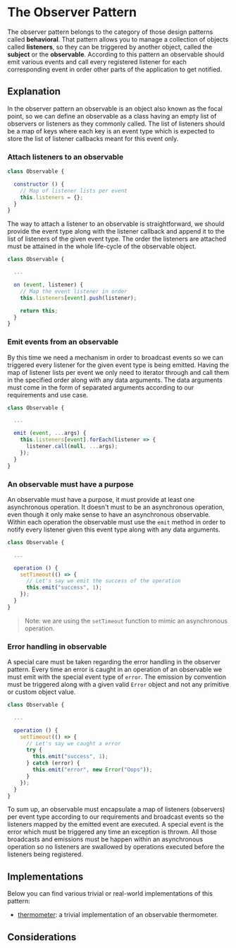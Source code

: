# The Observer Pattern #

The observer pattern belongs to the category of those design patterns called **behavioral**. That pattern allows you to manage a collection of objects called **listeners**, so they can be triggered by another object, called the **subject** or the **observable**. According to this pattern an observable should emit various events and call every registered listener for each corresponding event in order other parts of the application to get notified.

## Explanation ##

In the observer pattern an observable is an object also known as the focal point, so we can define an observable as a class having an empty list of observers or listeners as they commonly called. The list of listeners should be a map of keys where each key is an event type which is expected to store the list of listener callbacks meant for this event only.

### Attach listeners to an observable ###

```javascript
class Observable {

  constructor () {
    // Map of listener lists per event
    this.listeners = {};
  }
}
```

The way to attach a listener to an observable is straightforward, we should provide the event type along with the listener callback and append it to the list of listeners of the given event type. The order the listeners are attached must be attained in the whole life-cycle of the observable object.

```javascript
class Observable {

  ...

  on (event, listener) {
    // Map the event listener in order
    this.listeners[event].push(listener);

    return this;
  }
}
```

### Emit events from an observable ###

By this time we need a mechanism in order to broadcast events so we can triggered every listener for the given event type is being emitted. Having the map of listener lists per event we only need to iterator through and call them in the specified order along with any data arguments. The data arguments must come in the form of separated arguments according to our requirements and use case.

```javascript
class Observable {

  ...

  emit (event, ...args) {
    this.listeners[event].forEach(listener => {
      listener.call(null, ...args);
    });
  }
} 
```

### An observable must have a purpose ###

An observable must have a purpose, it must provide at least one asynchronous operation. It doesn't must to be an asynchronous operation, even though it only make sense to have an asynchronous observable. Within each operation the observable must use the `emit` method in order to notify every listener given this event type along with any data arguments.

```javascript
class Observable {

  ...

  operation () {
    setTimeout(() => {
      // Let's say we emit the success of the operation
      this.emit("success", 1);
    });
  }
}
```

> Note: we are using the `setTimeout` function to mimic an asynchronous operation.

### Error handling in observable ###

A special care must be taken regarding the error handling in the observer pattern. Every time an error is caught in an operation of an observable we must emit with the special event type of `error`. The emission by convention must be triggered along with a given valid `Error` object and not any primitive or custom object value.

```javascript
class Observable {

  ...

  operation () {
    setTimeout(() => {
      // Let's say we caught a error
      try {
        this.emit("success", 1);
      } catch (error) {
        this.emit("error", new Error("Oops"));
      }
    });
  }
}
```

To sum up, an observable must encapsulate a map of listeners (observers) per event type according to our requirements and broadcast events so the listeners mapped by the emitted event are executed. A special event is the error which must be triggered any time an exception is thrown. All those broadcasts and emissions must be happen within an asynchronous operation so no listeners are swallowed by operations executed before the listeners being registered.

## Implementations ##

Below you can find various trivial or real-world implementations of this pattern:

* [thermometer](thermometer.js): a trivial implementation of an observable thermometer.

## Considerations ##
